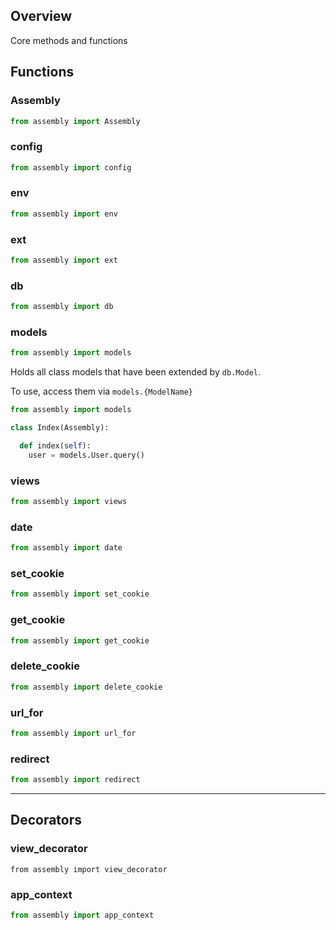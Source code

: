 ## Overview

Core methods and functions


## Functions


### Assembly

```python
from assembly import Assembly
```


### config

```python
from assembly import config
```

### env

```python
from assembly import env
```

### ext 

```python
from assembly import ext
```

### db


```python
from assembly import db
```

### models

```python
from assembly import models
```

Holds all class models that have been extended by `db.Model`. 

To use, access them via `models.{ModelName}`

```python
from assembly import models

class Index(Assembly):

  def index(self):
    user = models.User.query()

```

### views

```python
from assembly import views
```

### date

```python
from assembly import date
```

### set_cookie

```python
from assembly import set_cookie
```

### get_cookie

```python
from assembly import get_cookie
```

### delete_cookie

```python
from assembly import delete_cookie
```

### url_for

```python
from assembly import url_for
```

### redirect

```python
from assembly import redirect
```

---

## Decorators

### view_decorator

```
from assembly import view_decorator
```

### app_context

```python
from assembly import app_context
```








